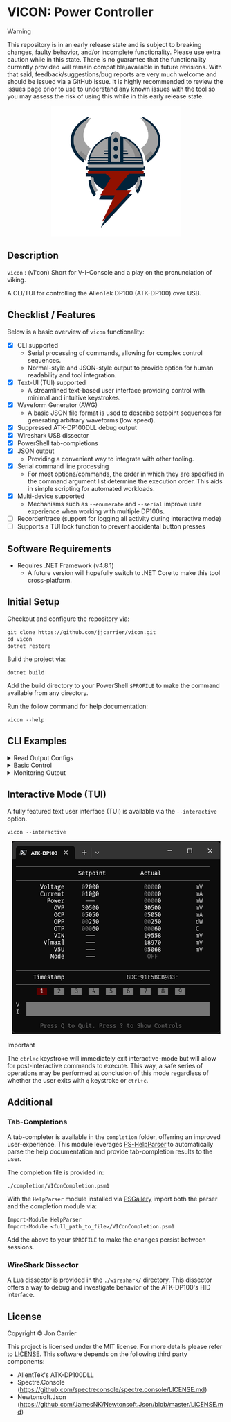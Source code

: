# VICON: Power Controller

> [!WARNING]
> This repository is in an early release state and is subject to breaking
> changes, faulty behavior, and/or incomplete functionality. Please use extra
> caution while in this state. There is no guarantee that the functionality
> currently provided will remain compatible/available in future revisions. With
> that said, feedback/suggestions/bug reports are very much welcome and should
> be issued via a GitHub issue. It is highly recommended to review the issues
> page prior to use to understand any known issues with the tool so you may
> assess the risk of using this while in this early release state.

<!-- markdownlint-disable -->
<p align="center">
  <img
    width="300"
    src="images/drawing.svg"
    alt="vicon – A power controller console"
  />
</p>
<!-- markdownlint-enable -->

## Description

`vicon` : (vī'con) Short for V-I-Console and a play on the pronunciation of viking.

A CLI/TUI for controlling the AlienTek DP100 (ATK-DP100) over USB.

## Checklist / Features

Below is a basic overview of `vicon` functionality:

- [x] CLI supported
  - Serial processing of commands, allowing for complex control sequences.
  - Normal-style and JSON-style output to provide option for human readability
    and tool integration.
- [x] Text-UI (TUI) supported
  - A streamlined text-based user interface providing control with minimal and
    intuitive keystrokes.
- [x] Waveform Generator (AWG)
  - A basic JSON file format is used to describe setpoint sequences for
    generating arbitrary waveforms (low speed).
- [x] Suppressed ATK-DP100DLL debug output
- [x] Wireshark USB dissector
- [x] PowerShell tab-completions
- [x] JSON output
  - Providing a convenient way to integrate with other tooling.
- [x] Serial command line processing
  - For most options/commands, the order in which they are specified in the
    command argument list determine the execution order. This aids in simple
    scripting for automated workloads.
- [x] Multi-device supported
  - Mechanisms such as `--enumerate` and `--serial` improve user experience when
    working with multiple DP100s.
- [ ] Recorder/trace (support for logging all activity during interactive mode)
- [ ] Supports a TUI lock function to prevent accidental button presses

## Software Requirements

- Requires .NET Framework (v4.8.1)
  - A future version will hopefully switch to .NET Core to make this tool
    cross-platform.

## Initial Setup

Checkout and configure the repository via:

```pwsh
git clone https://github.com/jjcarrier/vicon.git
cd vicon
dotnet restore
```

Build the project via:

```pwsh
dotnet build
```

Add the build directory to your PowerShell `$PROFILE` to make the command
available from any directory.

Run the follow command for help documentation:

```pwsh
vicon --help
```

## CLI Examples

<details>
  <summary>Read Output Configs</summary>

This example shows how to read out the various configurable parameters of the device.

```pwsh
vicon --read-sys --read-out --read-pre 0 10 --json
```

```output
{"Command":"ReadSystem","Response":{"SystemParams":{"OPP":30,"OTP":60,"RPP":true,"AutoOn":false,"Backlight":1,"Volume":2}}}
{"Command":"ReadOutput","Response":{"Output":{"On":false,"Preset":0,"Setpoint":{"Voltage":3300,"Current":300,"OVP":8125,"OCP":250}}}}
{"Command":"ReadPreset","Response":{"Index":0,"Preset":{"Voltage":3300,"Current":300,"OVP":8125,"OCP":250}}}
{"Command":"ReadPreset","Response":{"Index":1,"Preset":{"Voltage":3300,"Current":200,"OVP":3500,"OCP":500}}}
...
{"Command":"ReadPreset","Response":{"Index":9,"Preset":{"Voltage":10000,"Current":5000,"OVP":30500,"OCP":5050}}}
```

</details>

<details>
  <summary>Basic Control</summary>

This example sets the output to 3.3V and a max current of 500mA. Afterwards,
delay for 500ms and then turn the output on, delay for 5 seconds and finally
turn the output off. All commands and responses are output in JSON format.

```pwsh
vicon --mv 3300 --ma 500 --delay 500 --on --delay 5000 --off --json
```

```output
{"Command":"WriteVoltage","Response":{"Voltage":3300,"Current":500,"OVP":8125,"OCP":250}}
{"Command":"WriteCurrent","Response":{"Voltage":3300,"Current":500,"OVP":8125,"OCP":250}}
{"Command":"WriteOutputOn","Response":{"On":true}}
{"Command":"WriteOutputOff","Response":{"On":false}}
```

</details>

<details>
  <summary>Monitoring Output</summary>

This example is a more involved example showing how one may read data from the
JSON output and convert it into a tabular form using PowerShell cmdlets. This
primarily serves to illustrate how PowerShell may be used as glue logic between
two CLI utilities to perform a more complicated task.

```pwsh
vicon --off --delay 1000 --mv 7500 --ma 400 --on --ra 50 1 --json | `
  ForEach-Object { $_ | ConvertFrom-Json } | `
  Where-Object { $_.Command -eq 'ReadActuals' } | `
  Select-Object -ExpandProperty Response | `
  Select-Object -ExpandProperty ActualOutput | `
  Select-Object -Property Timestamp,FaultStatus,OutputMode,Voltage,Current | `
  Format-Table
```

```output
Timestamp        FaultStatus OutputMode Voltage Current
---------        ----------- ---------- ------- -------
11:50:50.6286131           0          0     285      61
11:50:50.6421596           0          1    6432     188
11:50:50.6574657           0          1    7087     148
11:50:50.6719755           0          1    7296     108
11:50:50.6871800           0          1    7399      79
11:50:50.7029259           0          1    7450      56
11:50:50.7182109           0          1    7472      41
11:50:50.7325633           0          1    7482      30
11:50:50.7484842           0          1    7486      23
11:50:50.7635261           0          1    7488      18
11:50:50.7795500           0          1    7490      14
11:50:50.7959834           0          1    7491      17
11:50:50.8123372           0          1    7492      19
...
```

</details>

## Interactive Mode (TUI)

A fully featured text user interface (TUI) is available via the `--interactive`
option.

```pwsh
vicon --interactive
```

<!-- markdownlint-disable -->
<p align="center">
  <img
    src="images/interactive-mode.gif"
    alt="interactive mode"
  />
</p>
<!-- markdownlint-enable -->

> [!IMPORTANT]
> The `ctrl+c` keystroke will immediately exit interactive-mode but will allow
> for post-interactive commands to execute. This way, a safe series of operations
> may be performed at conclusion of this mode regardless of whether the user
> exits with `q` keystroke or `ctrl+c`.

## Additional

### Tab-Completions

A tab-completer is available in the `completion` folder, offerring an improved
user-experience. This module leverages [PS-HelpParser](https://github.com/jjcarrier/PS-HelpParser)
to automatically parse the help documentation and provide tab-completion results
to the user.

The completion file is provided in:

```pwsh
./completion/VIConCompletion.psm1
```

With the `HelpParser` module installed via
[PSGallery](https://www.powershellgallery.com/packages/HelpParser) import both
the parser and the completion module via:

```pwsh
Import-Module HelpParser
Import-Module <full_path_to_file>/VIConCompletion.psm1
```

Add the above to your `$PROFILE` to make the changes persist between sessions.

### WireShark Dissector

A Lua dissector is provided in the `./wireshark/` directory.
This dissector offers a way to debug and investigate behavior of the ATK-DP100's
HID interface.

## License

Copyright © Jon Carrier

This project is licensed under the MIT license. For more details please refer to
[LICENSE](./LICENSE). This software depends on the following third party
components:

- AlientTek's ATK-DP100DLL
- Spectre.Console (https://github.com/spectreconsole/spectre.console/LICENSE.md)
- Newtonsoft.Json (https://github.com/JamesNK/Newtonsoft.Json/blob/master/LICENSE.md)
